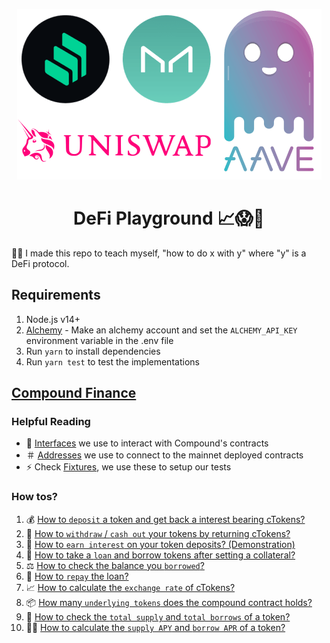 <p align="center">
  <img src="./extras/defi-playground-logo.png" />
</p>
<h1 align="center">DeFi Playground 📈😱🚀</h1>

🙋‍♂️ I made this repo to teach myself, "how to do x with y" where "y" is a DeFi protocol.

## Requirements

1. Node.js v14+
2. [Alchemy](http://alchemyapi.io/) - Make an alchemy account and set the `ALCHEMY_API_KEY` environment variable in the .env file
3. Run `yarn` to install dependencies
4. Run `yarn test` to test the implementations

## [Compound Finance](https://compound.finance/)

### Helpful Reading

- 💽 [Interfaces](https://github.com/DakshMiglani/lending-protocol-playground/tree/main/contracts/compound) we use to interact with Compound's contracts
- ＃ [Addresses](https://github.com/DakshMiglani/lending-protocol-playground/blob/main/test/compound/utils/consts.ts#L1) we use to connect to the mainnet deployed contracts
- ⚡️ Check [Fixtures](https://github.com/DakshMiglani/lending-protocol-playground/blob/main/test/compound/utils/fixtures.ts#L24), we use these to setup our tests

### How tos?

1. 💰 [How to `deposit` a token and get back a interest bearing cTokens?](https://github.com/DakshMiglani/lending-protocol-playground/blob/main/test/compound/01_deposits.test.ts#L19)
2. 💸 [How to `withdraw` / `cash out` your tokens by returning cTokens?](https://github.com/DakshMiglani/lending-protocol-playground/blob/main/test/compound/01_deposits.test.ts#L36)
3. 🤔 [How to `earn interest` on your token deposits? (Demonstration)](https://github.com/DakshMiglani/lending-protocol-playground/blob/main/test/compound/01_deposits.test.ts#L65)
4. 🏦 [How to take a `loan` and borrow tokens after setting a collateral?](https://github.com/DakshMiglani/lending-protocol-playground/blob/main/test/compound/02_borrow.test.ts#L22)
5. ⚖️ [How to check the balance you `borrowed`?](https://github.com/DakshMiglani/lending-protocol-playground/blob/main/test/compound/02_borrow.test.ts#L40)
6. 🥳 [How to `repay` the loan?](https://github.com/DakshMiglani/lending-protocol-playground/blob/main/test/compound/02_borrow.test.ts#L45)
7. 📈 [How to calculate the `exchange rate` of cTokens?](https://github.com/DakshMiglani/lending-protocol-playground/blob/main/test/compound/03_prices.test.ts#L20)
8. 📦 [How many `underlying tokens` does the compound contract holds?](https://github.com/DakshMiglani/lending-protocol-playground/blob/main/test/compound/03_prices.test.ts#L39)
9. 🧐 [How to check the `total supply` and `total borrows` of a token?](https://github.com/DakshMiglani/lending-protocol-playground/blob/main/test/compound/03_prices.test.ts#L44)
10. 🙋‍♂️ [How to calculate the `supply APY` and `borrow APR` of a token?](https://github.com/DakshMiglani/lending-protocol-playground/blob/main/test/compound/03_prices.test.ts#L51)
